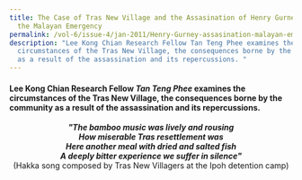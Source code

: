 ```yaml
---
title: The Case of Tras New Village and the Assasination of Henry Gurney During
  the Malayan Emergency
permalink: /vol-6/issue-4/jan-2011/Henry-Gurney-assasination-malayan-emergency/
description: "Lee Kong Chian Research Fellow Tan Teng Phee examines the
  circumstances of the Tras New Village, the consequences borne by the community
  as a result of the assassination and its repercussions. "
---
```

#### Lee Kong Chian Research Fellow _Tan Teng Phee_ examines the circumstances of the Tras New Village, the consequences borne by the community as a result of the assassination and its repercussions.
 
 <center><b><i>"The bamboo music was lively and rousing<br> How miserable Tras resettlement was<br>Here another meal with dried and salted fish<br>A deeply bitter experience we suffer in silence"</b></i><br>(Hakka song composed by Tras New Villagers at the Ipoh detention camp)</center>
	
	



</center>